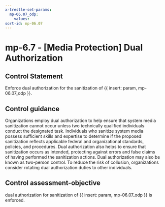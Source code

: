 ```yaml
---
x-trestle-set-params:
  mp-06.07_odp:
    values:
sort-id: mp-06.07
---
```


# mp-6.7 - \[Media Protection\] Dual Authorization

## Control Statement

Enforce dual authorization for the sanitization of {{ insert: param, mp-06.07_odp }}.

## Control guidance

Organizations employ dual authorization to help ensure that system media sanitization cannot occur unless two technically qualified individuals conduct the designated task. Individuals who sanitize system media possess sufficient skills and expertise to determine if the proposed sanitization reflects applicable federal and organizational standards, policies, and procedures. Dual authorization also helps to ensure that sanitization occurs as intended, protecting against errors and false claims of having performed the sanitization actions. Dual authorization may also be known as two-person control. To reduce the risk of collusion, organizations consider rotating dual authorization duties to other individuals.

## Control assessment-objective

dual authorization for sanitization of {{ insert: param, mp-06.07_odp }} is enforced.
